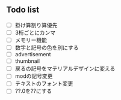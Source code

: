 ## Todo list
- [ ] 掛け算割り算優先
- [ ] 3桁ごとにカンマ
- [ ] メモリー機能
- [ ] 数字と記号の色を別にする
- [ ] advertisement
- [ ] thumbnail
- [ ] 戻るの記号をマテリアルデザインに変える
- [ ] modの記号変更
- [ ] テキストのフォント変更
- [ ] ??.0を??にする
